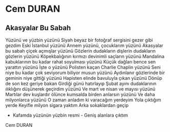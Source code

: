 # Cem DURAN

## Akasyalar Bu Sabah

Yüzünü ve yüzbin yüzünü 
Siyah beyaz bir fotoğraf sergisini gezer gibi gezdim 
Eski İstanbul yüzünü 
Annem yüzünü, çocuklarım yüzünü 
Akasyalar bu sabah çiçek açmışlar yüzünü 
Gözlerin dudakların dişlerin dudakların gözlerin yüzünü 
Köpekbalığının kırmızı devinimli saçların yüzünü 
Mandalina kabuklarının bu kadar rahat soyulması yüzünü 
Küçük dağları bence sen yarattın yüzünü 
İşte o yüzünü 
Polisten kaçan Charlie Chaplin yüzünü 
Seni niye bu kadar çok seviyorum biliyor musun yüzünü 
Aydınlanır gözlerinde bir geminin niye gittiği yüzünü 
Hapisten elinde bavuluyla çıkan yüzünü 
Dönüp de son kez geriye bakan 
Girdiği günü hatırlayıp 
Şubat ayını dudaklarının ılıklığını düşünerek geçirdim yüzünü 
Ve mart ve nisan ve mayısı yüzünü 
Martılar dev kuşlardır ölünce kumsalda birden anlarsın yüzünü 
Ve daha milyonlarca yüzünü 
O zaman anladım ki varacağım yerdeyim 
Yola çıktığım yerde 
Keyifle milyon sigara yaktım 
Arka sokaklardan geçip 
- Kafamda yüzünün yüzbin resmi - 
Geniş alanlara çıktım

Cem DURAN